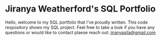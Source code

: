 # Jiranya Weatherford's SQL Portfolio

Hello, welcome to my SQL portfolio that I've proudly written. This code respository shows my SQL project. 
Feel free to take a look if you have any questions or would like to contact plaese reach out: jiranyasila@gmail.com
